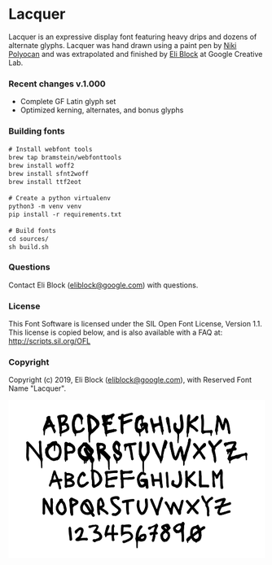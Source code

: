 # Lacquer

Lacquer is an expressive display font featuring heavy drips and dozens of alternate glyphs. Lacquer was hand drawn using a paint pen by [Niki Polyocan](https://www.nikipolyocan.com/) and was extrapolated and finished by [Eli Block](https://eli-block.com/) at Google Creative Lab.


### Recent changes v.1.000

* Complete GF Latin glyph set
* Optimized kerning, alternates, and bonus glyphs

### Building fonts

```
# Install webfont tools
brew tap bramstein/webfonttools
brew install woff2
brew install sfnt2woff
brew install ttf2eot

# Create a python virtualenv
python3 -m venv venv
pip install -r requirements.txt

# Build fonts
cd sources/
sh build.sh
```

### Questions

Contact Eli Block (eliblock@google.com) with questions.

### License

This Font Software is licensed under the SIL Open Font License, Version 1.1.
This license is copied below, and is also available with a FAQ at:
http://scripts.sil.org/OFL

### Copyright

Copyright (c) 2019, Eli Block (eliblock@google.com),
with Reserved Font Name "Lacquer".

![Lacquer](/DOCUMENTATION/Lacquer.png)



